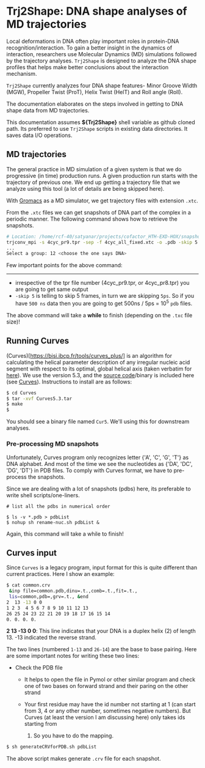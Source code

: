 # Trj2Shape: DNA shape analyses of MD trajectories

Local deformations in DNA often play important roles in protein-DNA
recognition/interaction. To gain a better insight in the dynamics of
interaction, researchers use Molecular Dynamics (MD) simulations followed by
the trajectory analyses. `Trj2Shape` is designed to analyze the DNA shape
profiles that helps make better conclusions about the interaction mechanism.

`Trj2Shape` currently analyzes four DNA shape features- Minor Groove Width
(MGW), Propeller Twist (ProT), Helix Twist (HelT) and Roll angle (Roll). 

The documentation elaborates on the steps involved in getting to DNA shape data
from MD trajectories.

This documentation assumes **${Trj2Shape}** shell variable as github cloned path.
Its preferred to use `Trj2Shape` scripts in existing data directories. It saves
data I/O operations.

## MD trajectories

The general practice in MD simulation of a given system is that we do
progressive (in time) production runs. A given production run starts with the
trajectory of previous one. We end up getting a trajectory file that we analyze
using this tool (a lot of details are being skipped here).

With [Gromacs](http://www.gromacs.org/) as a MD simulator, we get trajectory
files with extension `.xtc`.

From the `.xtc` files we can get snapshots of DNA part of the complex in a
periodic manner. The following command shows how to retrieve the snapshots.

```bash  
# Location: /home/rcf-40/satyanar/projects/cofactor_HTH-EXD-HOX/snapshots/500ns_data/4cyc_all_fixed 
trjconv_mpi -s 4cyc_pr9.tpr -sep -f 4cyc_all_fixed.xtc -o .pdb -skip 5 
... 
Select a group: 12 <choose the one says DNA>
```

Few important points for the above command: 

----- 

- irrespective of the tpr file number (4cyc_pr9.tpr, or 4cyc_pr8.tpr) you are
  going to get same output 
- `-skip 5` is telling to skip 5 frames, in turn we are skipping `5ps`. So if
  you have `500 ns` data then you are going to get  500ns / 5ps =
  10<sup>5</sup> `pdb` files.

The above command will take a **while** to finish (depending on the `.txc` file
size)!

## Running Curves

(Curves)[https://bisi.ibcp.fr/tools/curves_plus/]  is an algorithm for
calculating the helical parameter description of any irregular nucleic acid
segment with respect to its optimal, global helical axis (taken verbatim for
[here](http://www.csb.yale.edu/userguides/datamanip/curves/doc.html)). We use
the version 5.3, and the [source code](./Curves/Curves5.3.tar)/binary is
included here (see [Curves](./Curves)). Instructions to install are as follows: 

```bash
$ cd Curves
$ tar -xvf Curves5.3.tar
$ make 
$ 
```
You should see a binary file named `Cur5`. We'll using this for downstream
analyses.

### Pre-processing MD snapshots
Unfortunately, Curves program only recognizes letter {'A', 'C', 'G', 'T'} as
DNA alphabet. And most of the time we see the nucleotides as {'DA', 'DC', 'DG',
'DT'} in PDB files. To comply with Curves format, we have to pre-process the
snapshots. 

Since we are dealing with a lot of snapshots (pdbs) here, its preferable to write
shell scripts/one-liners.

```
# list all the pdbs in numerical order

$ ls -v *.pdb > pdbList 
$ nohup sh rename-nuc.sh pdbList &
```
Again, this command will take a while to finish!

## Curves input

Since `Curves` is a legacy program, input format for this is quite different
than current practices. Here I show an example: 
```bash
$ cat common.crv
 &inp file=common.pdb,dinu=.t.,comb=.t.,fit=.t.,
 lis=common,pdb=,grv=.t., &end
2  13 -13 0 0
1 2 3  4 5 6 7 8 9 10 11 12 13
26 25 24 23 22 21 20 19 18 17 16 15 14
0. 0. 0. 0.
```
**2 13 -13 0 0**: This line indicates that your DNA is a duplex helix (2) of
length 13. -13 indicated the reverse strand.

The two lines (numbered `1-13` and `26-14`) are the base to base pairing. Here
are some important notes for writing these two lines:

+ Check the PDB file

    - It helps to open the file in Pymol or other similar program and check one
      of two bases on forward strand and their paring on the other strand

    - Your first residue may have the id number not starting at 1 (can start
      from 3, 4 or any other number, sometimes negative numbers). But Curves
      (at least the version I am discussing here) only takes ids starting from
      1. So you have to do the mapping.

```bash
$ sh generateCRVforPDB.sh pdbList

```

The above script makes generate `.crv` file for each snapshot.
